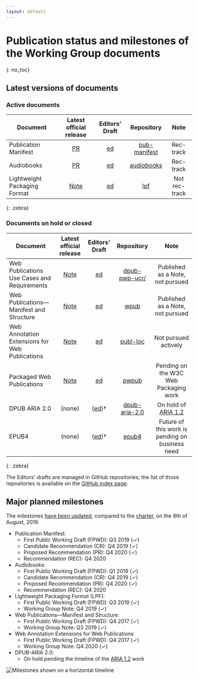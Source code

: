 ```yaml
---
layout: default
---
```


# Publication status and milestones of the Working Group documents
{: no_toc}

## Latest versions of documents

### Active documents

| Document | Latest official release | Editors’ Draft | Repository | Note |
|----------|:-----------------------:|:--------------:|:----------:|:---:|
| Publication Manifest | [PR](https://www.w3.org/TR/pub-manifest/) | [ed](https://w3c.github.io/pub-manifest/)         | [pub-manifest](https://github.com/w3c/pub-manifest/)    | Rec-track |
| Audiobooks | [PR](https://www.w3.org/TR/audiobooks/) | [ed](https://w3c.github.io/audiobooks/)         | [audiobooks](https://github.com/w3c/audiobooks/)                | Rec-track |
| Lightweight Packaging Format | [Note](https://www.w3.org/TR/lpf/) | [ed](https://w3c.github.io/lpf/)         | [lpf](https://github.com/w3c/lpf/) | Not rec-track
{: .zebra}



### Documents on hold or closed

| Document | Latest official release | Editors’ Draft | Repository | Note |
|----------|:-----------------------:|:--------------:|:----------:|:----:|
| Web Publications Use Cases and Requirements | [Note](https://www.w3.org/TR/pwp-ucr/) | [ed](https://w3c.github.io/dpub-pwp-ucr/)| [dpub-pwp-ucr/](https://github.com/w3c/dpub-pwp-ucr/)  | Published as a Note, not pursued |
| Web Publications—Manifest and Structure       | [Note](https://www.w3.org/TR/wpub/) | [ed](https://w3c.github.io/wpub/)              | [wpub](https://github.com/w3c/wpub/) | Published as a Note, not pursued
| Web Annotation Extensions for Web Publications | [Note](https://www.w3.org/TR/wpub-ann/) | [ed](https://w3c.github.io/wpub-ann/) | [publ-loc](https://github.com/w3c/wpub-ann/) | Not pursued actively |
| Packaged Web Publications  | [Note](https://www.w3.org/TR/pwpub/) | [ed](https://w3c.github.io/pwpub/) | [pwpub](https://github.com/w3c/pwpub/) | Pending on the W3C Web Packaging work |
| DPUB ARIA 2.0     | (none) | ([ed](https://w3c.github.io/dpub-aria-2.0/))†  | [dpub-aria-2.0](https://github.com/w3c/dpub-aria-2.0) | On hold of [ARIA 1.2](https://w3c.github.io/aria/) |
| EPUB4             | (none) | ([ed](https://w3c.github.io/epub4/))†          | [epub4](https://github.com/w3c/epub4/)  | Future of this work is pending on business need |
{: .zebra}

<!-- <div data-apiary="specifications"></div> -->

The Editors’ drafts are managed in GitHub repositories; the list of those repositories is available on the [GitHub index page](https://github.com/search?q=topic%3Apubl-wg+org%3Aw3c&type=Repositories).

## Major planned milestones

The milestones [have been updated](https://www.w3.org/publishing/groups/publ-wg/Meetings/Minutes/2019/2019-08-05-pwg#section1), compared to the [charter](https://www.w3.org/2017/04/publ-wg-charter/#deliverables), on the 8th of August, 2019.


* Publication Manifest:
    * First Public Working Draft (FPWD): Q3 2019 (✓)
    * Candidate Recommendation (CR): Q4 2019 (✓)
    * Proposed Recommendation (PR): Q4 2020 (✓)
    * Recommendation (REC): Q4 2020
* Audiobooks:
    * First Public Working Draft (FPWD): Q1 2019 (✓)
    * Candidate Recommendation (CR): Q4 2019 (✓)
    * Proposed Recommendation (PR): Q4 2020 (✓)
    * Recommendation (REC): Q4 2020
* Lightweight Packaging Format (LPF):
    * First Public Working Draft (FPWD): Q3 2019 (✓)
    * Working Group Note: Q4 2019 (✓)
* Web Publications—Manifest and Structure:
    * First Public Working Draft (FPWD): Q4 2017 (✓)
    * Working Group Note: Q3 2019 (✓)
* Web Annotation Extensions for Web Publications
    * First Public Working Draft (FPWD): Q4 2017 (✓)
    * Working Group Note: Q4 2020 (✓)
* DPUB-ARIA 2.0:
    * On hold pending the timeline of the [ARIA 1.2](https://w3c.github.io/aria/) work

![Milestones shown on a horizontal timeline](https://www.w3.org/publishing/groups/publ-wg/assets/images/timeline.svg)
